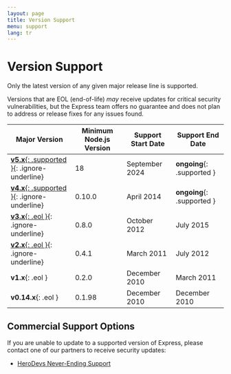 ```yaml
---
layout: page
title: Version Support
menu: support
lang: tr
---
```


# Version Support

Only the latest version of any given major release line is supported.

Versions that are EOL (end-of-life) _may_ receive updates for critical security vulnerabilities, but the Express team offers no guarantee and does not plan to address or release fixes for any issues found.

| Major Version | Minimum Node.js Version | Support Start Date | Support End Date |
| -- | -- | -- | -- |
| [**v5.x**{: .supported }](/{{page.lang}}/5x/api.html){: .ignore-underline} | 18 | September 2024 | **ongoing**{: .supported } |
| [**v4.x**{: .supported }](/{{page.lang}}/4x/api.html){: .ignore-underline} | 0.10.0 | April 2014 | **ongoing**{: .supported } |
| [**v3.x**{: .eol }](/{{page.lang}}/3x/api.html){: .ignore-underline} | 0.8.0 | October 2012 | July 2015 |
| [**v2.x**{: .eol }](/2x/){: .ignore-underline} | 0.4.1 | March 2011 | July 2012 |
| **v1.x**{: .eol } | 0.2.0 | December 2010 | March 2011 |
| **v0.14.x**{: .eol } | 0.1.98 | December 2010 | December 2010 |

## Commercial Support Options

If you are unable to update to a supported version of Express, please contact one of our partners to receive security updates:

 - [HeroDevs Never-Ending Support](http://www.herodevs.com/support/express-nes?utm_source=expressjs&utm_medium=link&utm_campaign=express_eol_page)

